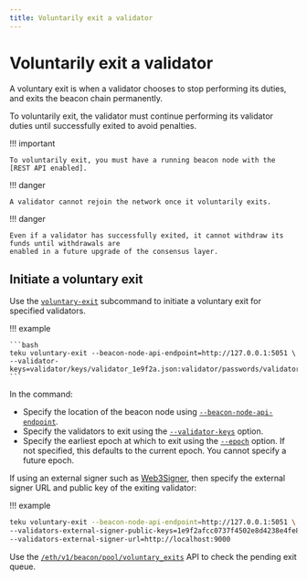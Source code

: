 ```yaml
---
title: Voluntarily exit a validator
---
```


# Voluntarily exit a validator

A voluntary exit is when a validator chooses to stop performing its duties, and exits the beacon
chain permanently.

To voluntarily exit, the validator must continue performing its validator duties until successfully
exited to avoid penalties.

!!! important

    To voluntarily exit, you must have a running beacon node with the [REST API enabled].

!!! danger

    A validator cannot rejoin the network once it voluntarily exits.

!!! danger

    Even if a validator has successfully exited, it cannot withdraw its funds until withdrawals are
    enabled in a future upgrade of the consensus layer.

## Initiate a voluntary exit

Use the [`voluntary-exit`](../Reference/CLI/Subcommands/Voluntary-Exit.md) subcommand to initiate
a voluntary exit for specified validators.

!!! example

    ```bash
    teku voluntary-exit --beacon-node-api-endpoint=http://127.0.0.1:5051 \
    --validator-keys=validator/keys/validator_1e9f2a.json:validator/passwords/validator_1e9f2a.txt
    ```

In the command:

* Specify the location of the beacon node using
    [`--beacon-node-api-endpoint`](../Reference/CLI/Subcommands/Voluntary-Exit.md#beacon-node-api-endpoint).
* Specify the validators to exit using the
   [`--validator-keys`](../Reference/CLI/Subcommands/Voluntary-Exit.md#validator-keys) option.
* Specify the earliest epoch at which to exit using the [`--epoch`](../Reference/CLI/Subcommands/Voluntary-Exit.md#epoch)
    option. If not specified, this defaults to the current epoch. You cannot specify a future epoch.

If using an external signer such as [Web3Signer], then specify the external signer URL and
public key of the exiting validator:

!!! example

   ```bash
   teku voluntary-exit --beacon-node-api-endpoint=http://127.0.0.1:5051 \
   --validators-external-signer-public-keys=1e9f2afcc0737f4502e8d4238e4fe82d45077b2a549902b61d65367acecbccba \
   --validators-external-signer-url=http://localhost:9000
   ```

Use the [`/eth/v1/beacon/pool/voluntary_exits`](https://consensys.github.io/teku/#operation/getEthV1BeaconPoolVoluntary_exits)
API to check the pending exit queue.

<!-- links -->
[Web3Signer]: https://docs.web3signer.consensys.net/en/latest/
[REST API enabled]: ../Reference/CLI/CLI-Syntax.md#rest-api-enabled
